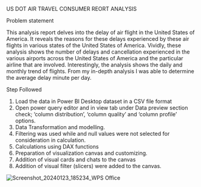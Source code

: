 US DOT AIR TRAVEL CONSUMER REORT ANALYSIS

Problem statement

This analysis report delves into the delay of air flight in the United States of America. It reveals the reasons for these delays experienced by these air flights in various states of the United States of America. Vividly, these analysis shows the number of delays and cancellation experienced in the various airports across the United States of America and the particular airline that are involved. Interestingly, the analysis shows the daily and monthly trend of flights. From my in-depth analysis I was able to determine the average delay minute per day.

Step Followed
1.	Load the data in Power BI Desktop dataset in a CSV file format
2.	Open power query editor and in view tab under Data preview section check; ‘column distribution’, ‘column quality’ and ‘column profile’ options.
3.	Data Transformation and modelling.
4.	Filtering was used while and null values were not selected for consideration in calculation.
5.	Calculations using DAX functions
6.	Preparation of visualization canvas and customizing.
7.	Addition of visual cards and chats to the canvas
8.	Addition of visual filter (slicers) were added to the canvas. 


![Screenshot_20240123_185234_WPS Office](https://github.com/Athanojo/Test/assets/157076018/7110a504-5eea-406f-8703-89e56dc1a7f8)


